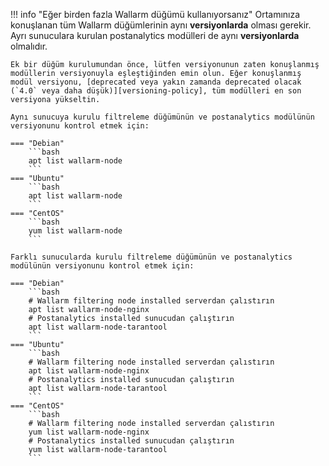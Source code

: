 !!! info "Eğer birden fazla Wallarm düğümü kullanıyorsanız"
    Ortamınıza konuşlanan tüm Wallarm düğümlerinin aynı **versiyonlarda** olması gerekir. Ayrı sunuculara kurulan postanalytics modülleri de aynı **versiyonlarda** olmalıdır.

    Ek bir düğüm kurulumundan önce, lütfen versiyonunun zaten konuşlanmış modüllerin versiyonuyla eşleştiğinden emin olun. Eğer konuşlanmış modül versiyonu, [deprecated veya yakın zamanda deprecated olacak (`4.0` veya daha düşük)][versioning-policy], tüm modülleri en son versiyona yükseltin.

    Aynı sunucuya kurulu filtreleme düğümünün ve postanalytics modülünün versiyonunu kontrol etmek için:

    === "Debian"
        ```bash
        apt list wallarm-node
        ```
    === "Ubuntu"
        ```bash
        apt list wallarm-node
        ```
    === "CentOS"
        ```bash
        yum list wallarm-node
        ```

    Farklı sunucularda kurulu filtreleme düğümünün ve postanalytics modülünün versiyonunu kontrol etmek için:

    === "Debian"
        ```bash
        # Wallarm filtering node installed serverdan çalıstırın
        apt list wallarm-node-nginx
        # Postanalytics installed sunucudan çalıştırın
        apt list wallarm-node-tarantool
        ```
    === "Ubuntu"
        ```bash
        # Wallarm filtering node installed serverdan çalıstırın
        apt list wallarm-node-nginx
        # Postanalytics installed sunucudan çalıştırın
        apt list wallarm-node-tarantool
        ```
    === "CentOS"
        ```bash
        # Wallarm filtering node installed serverdan çalıstırın
        yum list wallarm-node-nginx
        # Postanalytics installed sunucudan çalıştırın
        yum list wallarm-node-tarantool
        ```